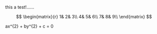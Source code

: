 this a test!......

$$
\begin{matrix}{r}
	1&		2&		3\\
	4&		5&		6\\
	7&		8&		9\\
\end{matrix}
$$

ax^{2} + by^{2} + c = 0
